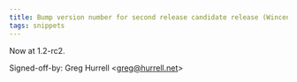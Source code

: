 ```yaml
---
title: Bump version number for second release candidate release (Wincent Strings Utility, 31f3bb5)
tags: snippets
---
```


Now at 1.2-rc2.

Signed-off-by: Greg Hurrell &lt;greg@hurrell.net&gt;
